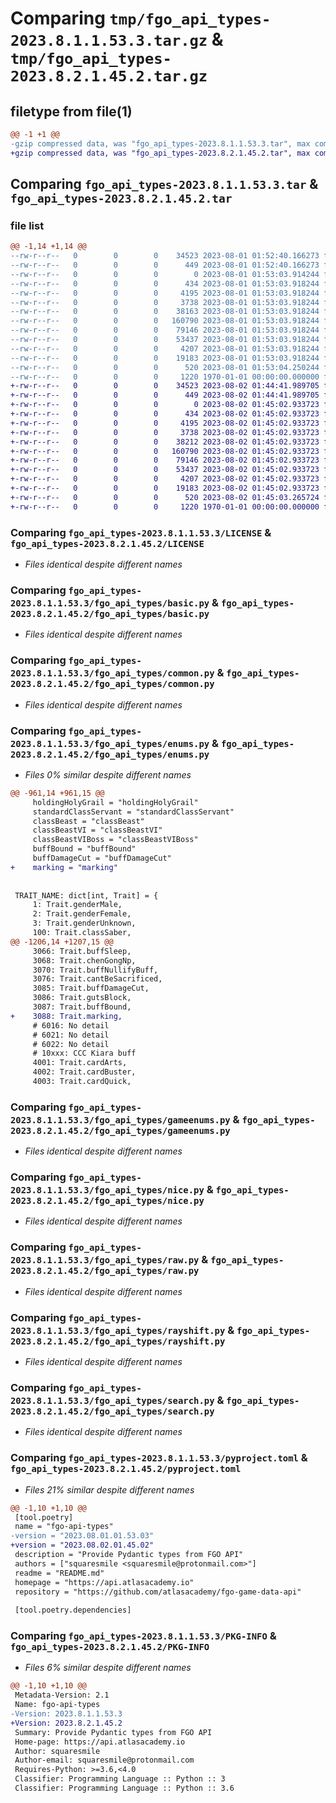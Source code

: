 # Comparing `tmp/fgo_api_types-2023.8.1.1.53.3.tar.gz` & `tmp/fgo_api_types-2023.8.2.1.45.2.tar.gz`

## filetype from file(1)

```diff
@@ -1 +1 @@
-gzip compressed data, was "fgo_api_types-2023.8.1.1.53.3.tar", max compression
+gzip compressed data, was "fgo_api_types-2023.8.2.1.45.2.tar", max compression
```

## Comparing `fgo_api_types-2023.8.1.1.53.3.tar` & `fgo_api_types-2023.8.2.1.45.2.tar`

### file list

```diff
@@ -1,14 +1,14 @@
--rw-r--r--   0        0        0    34523 2023-08-01 01:52:40.166273 fgo_api_types-2023.8.1.1.53.3/LICENSE
--rw-r--r--   0        0        0      449 2023-08-01 01:52:40.166273 fgo_api_types-2023.8.1.1.53.3/README.md
--rw-r--r--   0        0        0        0 2023-08-01 01:53:03.914244 fgo_api_types-2023.8.1.1.53.3/fgo_api_types/__init__.py
--rw-r--r--   0        0        0      434 2023-08-01 01:53:03.918244 fgo_api_types-2023.8.1.1.53.3/fgo_api_types/base.py
--rw-r--r--   0        0        0     4195 2023-08-01 01:53:03.918244 fgo_api_types-2023.8.1.1.53.3/fgo_api_types/basic.py
--rw-r--r--   0        0        0     3738 2023-08-01 01:53:03.918244 fgo_api_types-2023.8.1.1.53.3/fgo_api_types/common.py
--rw-r--r--   0        0        0    38163 2023-08-01 01:53:03.918244 fgo_api_types-2023.8.1.1.53.3/fgo_api_types/enums.py
--rw-r--r--   0        0        0   160790 2023-08-01 01:53:03.918244 fgo_api_types-2023.8.1.1.53.3/fgo_api_types/gameenums.py
--rw-r--r--   0        0        0    79146 2023-08-01 01:53:03.918244 fgo_api_types-2023.8.1.1.53.3/fgo_api_types/nice.py
--rw-r--r--   0        0        0    53437 2023-08-01 01:53:03.918244 fgo_api_types-2023.8.1.1.53.3/fgo_api_types/raw.py
--rw-r--r--   0        0        0     4207 2023-08-01 01:53:03.918244 fgo_api_types-2023.8.1.1.53.3/fgo_api_types/rayshift.py
--rw-r--r--   0        0        0    19183 2023-08-01 01:53:03.918244 fgo_api_types-2023.8.1.1.53.3/fgo_api_types/search.py
--rw-r--r--   0        0        0      520 2023-08-01 01:53:04.250244 fgo_api_types-2023.8.1.1.53.3/pyproject.toml
--rw-r--r--   0        0        0     1220 1970-01-01 00:00:00.000000 fgo_api_types-2023.8.1.1.53.3/PKG-INFO
+-rw-r--r--   0        0        0    34523 2023-08-02 01:44:41.989705 fgo_api_types-2023.8.2.1.45.2/LICENSE
+-rw-r--r--   0        0        0      449 2023-08-02 01:44:41.989705 fgo_api_types-2023.8.2.1.45.2/README.md
+-rw-r--r--   0        0        0        0 2023-08-02 01:45:02.933723 fgo_api_types-2023.8.2.1.45.2/fgo_api_types/__init__.py
+-rw-r--r--   0        0        0      434 2023-08-02 01:45:02.933723 fgo_api_types-2023.8.2.1.45.2/fgo_api_types/base.py
+-rw-r--r--   0        0        0     4195 2023-08-02 01:45:02.933723 fgo_api_types-2023.8.2.1.45.2/fgo_api_types/basic.py
+-rw-r--r--   0        0        0     3738 2023-08-02 01:45:02.933723 fgo_api_types-2023.8.2.1.45.2/fgo_api_types/common.py
+-rw-r--r--   0        0        0    38212 2023-08-02 01:45:02.933723 fgo_api_types-2023.8.2.1.45.2/fgo_api_types/enums.py
+-rw-r--r--   0        0        0   160790 2023-08-02 01:45:02.933723 fgo_api_types-2023.8.2.1.45.2/fgo_api_types/gameenums.py
+-rw-r--r--   0        0        0    79146 2023-08-02 01:45:02.933723 fgo_api_types-2023.8.2.1.45.2/fgo_api_types/nice.py
+-rw-r--r--   0        0        0    53437 2023-08-02 01:45:02.933723 fgo_api_types-2023.8.2.1.45.2/fgo_api_types/raw.py
+-rw-r--r--   0        0        0     4207 2023-08-02 01:45:02.933723 fgo_api_types-2023.8.2.1.45.2/fgo_api_types/rayshift.py
+-rw-r--r--   0        0        0    19183 2023-08-02 01:45:02.933723 fgo_api_types-2023.8.2.1.45.2/fgo_api_types/search.py
+-rw-r--r--   0        0        0      520 2023-08-02 01:45:03.265724 fgo_api_types-2023.8.2.1.45.2/pyproject.toml
+-rw-r--r--   0        0        0     1220 1970-01-01 00:00:00.000000 fgo_api_types-2023.8.2.1.45.2/PKG-INFO
```

### Comparing `fgo_api_types-2023.8.1.1.53.3/LICENSE` & `fgo_api_types-2023.8.2.1.45.2/LICENSE`

 * *Files identical despite different names*

### Comparing `fgo_api_types-2023.8.1.1.53.3/fgo_api_types/basic.py` & `fgo_api_types-2023.8.2.1.45.2/fgo_api_types/basic.py`

 * *Files identical despite different names*

### Comparing `fgo_api_types-2023.8.1.1.53.3/fgo_api_types/common.py` & `fgo_api_types-2023.8.2.1.45.2/fgo_api_types/common.py`

 * *Files identical despite different names*

### Comparing `fgo_api_types-2023.8.1.1.53.3/fgo_api_types/enums.py` & `fgo_api_types-2023.8.2.1.45.2/fgo_api_types/enums.py`

 * *Files 0% similar despite different names*

```diff
@@ -961,14 +961,15 @@
     holdingHolyGrail = "holdingHolyGrail"
     standardClassServant = "standardClassServant"
     classBeast = "classBeast"
     classBeastVI = "classBeastVI"
     classBeastVIBoss = "classBeastVIBoss"
     buffBound = "buffBound"
     buffDamageCut = "buffDamageCut"
+    marking = "marking"
 
 
 TRAIT_NAME: dict[int, Trait] = {
     1: Trait.genderMale,
     2: Trait.genderFemale,
     3: Trait.genderUnknown,
     100: Trait.classSaber,
@@ -1206,14 +1207,15 @@
     3066: Trait.buffSleep,
     3068: Trait.chenGongNp,
     3070: Trait.buffNullifyBuff,
     3076: Trait.cantBeSacrificed,
     3085: Trait.buffDamageCut,
     3086: Trait.gutsBlock,
     3087: Trait.buffBound,
+    3088: Trait.marking,
     # 6016: No detail
     # 6021: No detail
     # 6022: No detail
     # 10xxx: CCC Kiara buff
     4001: Trait.cardArts,
     4002: Trait.cardBuster,
     4003: Trait.cardQuick,
```

### Comparing `fgo_api_types-2023.8.1.1.53.3/fgo_api_types/gameenums.py` & `fgo_api_types-2023.8.2.1.45.2/fgo_api_types/gameenums.py`

 * *Files identical despite different names*

### Comparing `fgo_api_types-2023.8.1.1.53.3/fgo_api_types/nice.py` & `fgo_api_types-2023.8.2.1.45.2/fgo_api_types/nice.py`

 * *Files identical despite different names*

### Comparing `fgo_api_types-2023.8.1.1.53.3/fgo_api_types/raw.py` & `fgo_api_types-2023.8.2.1.45.2/fgo_api_types/raw.py`

 * *Files identical despite different names*

### Comparing `fgo_api_types-2023.8.1.1.53.3/fgo_api_types/rayshift.py` & `fgo_api_types-2023.8.2.1.45.2/fgo_api_types/rayshift.py`

 * *Files identical despite different names*

### Comparing `fgo_api_types-2023.8.1.1.53.3/fgo_api_types/search.py` & `fgo_api_types-2023.8.2.1.45.2/fgo_api_types/search.py`

 * *Files identical despite different names*

### Comparing `fgo_api_types-2023.8.1.1.53.3/pyproject.toml` & `fgo_api_types-2023.8.2.1.45.2/pyproject.toml`

 * *Files 21% similar despite different names*

```diff
@@ -1,10 +1,10 @@
 [tool.poetry]
 name = "fgo-api-types"
-version = "2023.08.01.01.53.03"
+version = "2023.08.02.01.45.02"
 description = "Provide Pydantic types from FGO API"
 authors = ["squaresmile <squaresmile@protonmail.com>"]
 readme = "README.md"
 homepage = "https://api.atlasacademy.io"
 repository = "https://github.com/atlasacademy/fgo-game-data-api"
 
 [tool.poetry.dependencies]
```

### Comparing `fgo_api_types-2023.8.1.1.53.3/PKG-INFO` & `fgo_api_types-2023.8.2.1.45.2/PKG-INFO`

 * *Files 6% similar despite different names*

```diff
@@ -1,10 +1,10 @@
 Metadata-Version: 2.1
 Name: fgo-api-types
-Version: 2023.8.1.1.53.3
+Version: 2023.8.2.1.45.2
 Summary: Provide Pydantic types from FGO API
 Home-page: https://api.atlasacademy.io
 Author: squaresmile
 Author-email: squaresmile@protonmail.com
 Requires-Python: >=3.6,<4.0
 Classifier: Programming Language :: Python :: 3
 Classifier: Programming Language :: Python :: 3.6
```

